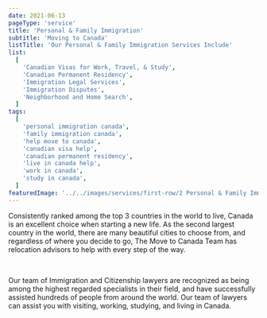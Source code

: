 ```yaml
---
date: 2021-06-13
pageType: 'service'
title: 'Personal & Family Immigration'
subtitle: 'Moving to Canada'
listTitle: 'Our Personal & Family Immigration Services Include'
list:
  [
    'Canadian Visas for Work, Travel, & Study',
    'Canadian Permanent Residency',
    'Immigration Legal Services',
    'Immigration Disputes',
    'Neighborhood and Home Search',
  ]
tags:
  [
    'personal immigration canada',
    'family immigration canada',
    'help move to canada',
    'canadian visa help',
    'canadian permanent residency',
    'live in canada help',
    'work in canada',
    'study in canada',
  ]
featuredImage: '../../images/services/first-row/2 Personal & Family Immigration.jpg'
---
```


Consistently ranked among the top 3 countries in the world to live, Canada is an excellent choice when starting a new life. As the second largest country in the world, there are many beautiful cities to choose from, and regardless of where you decide to go, The Move to Canada Team has relocation advisors to help with every step of the way.

<br/>

Our team of Immigration and Citizenship lawyers are recognized as being among the highest regarded specialists in their field, and have successfully assisted hundreds of people from around the world. Our team of lawyers can assist you with visiting, working, studying, and living in Canada.
